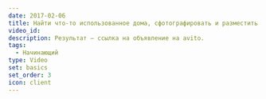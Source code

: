 ```yaml
---
date: 2017-02-06
title: Найти что-то использованное дома, сфотографировать и разместить на Avito.
video_id: 
description: Результат – ссылка на объявление на avito.
tags:
  - Начинающий
type: Video
set: basics
set_order: 3
icon: client
---
```

